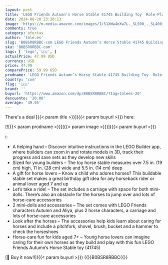 ```yaml
---
layout: post
title: 'LEGO Friends Autumn’s Horse Stable 41745 Building Toy  Role-Play Fun for Kids Ages 7+  with 2 Mini-Dolls and 2 Horses  Carriage and Riding Accessories  A Gift Birthday Gift for Kids Who Love Horses'
date: 2024-08-20 23:20:13
image: 'https://m.media-amazon.com/images/I/51XWw4eXw7L._SL500_._SL400_.jpg'
comments: true
category: ofertas
author: 'tole.es'
slug: 'B0BSR8RBBC-com LEGO Friends Autumn’s Horse Stable 41745 Building Toy...'
sku: 'B0BSR8RBBC-com'
tags: [ 'lego','🇺🇸', ]
actualPrice: 47.99 USD
currency: USD
price: 47.99
comparePrice: 59.99 USD
prodname: 'LEGO Friends Autumn’s Horse Stable 41745 Building Toy  Role-Play Fun for Kids Ages 7+  with 2 Mini-Dolls and 2 Horses  Carriage and Riding Accessories  A Gift Birthday Gift for Kids Who Love Horses'
country: 'com'
flag: '🇺🇸'
brand: ''
buyurl: 'https://www.amazon.com/dp/B0BSR8RBBC/?tag=tolees-20'
descuento: '20.00'
average: '49.95'
---
```


There's a deal [{{< param title >}}]({{< param buyurl >}})  here:

[![{{< param prodname >}}]({{< param image >}})]({{< param buyurl >}})

ℹ️:

- A helping hand – Discover intuitive instructions in the LEGO Builder app, where builders can zoom in and rotate models in 3D, track their progress and save sets as they develop new skills
- Sized for young builders – The toy horse stable measures over 7.5 in. (19 cm) high, 11 in. (28 cm) wide and 5.5 in. (14 cm) deep
- A gift for horse lovers – Know a child who adores horses? This buildable stable set makes a great birthday gift idea for any horseback rider or animal lover aged 7 and up
- Let’s take a ride! – The set includes a carriage with space for both mini-dolls. There’s also an obstacle for the horses to jump over and lots of horse-care accessories
- 2 mini-dolls and accessories – The set comes with LEGO Friends characters Autumn and Aliya, plus 2 horse characters, a carriage and lots of horse-care accessories
- Look after the horses – The accessories help kids learn about caring for horses and include a pitchfork, shovel, brush, bucket and a hammer to check the horseshoes
- Horse-care fun for kids aged 7+ – Young horse lovers can imagine caring for their own horses as they build and play with this fun LEGO Friends Autumn’s Horse Stable toy (41745)

[🛒 Buy it now!!]({{< param buyurl >}})
{{<world>}}B0BSR8RBBC{{</world>}}
